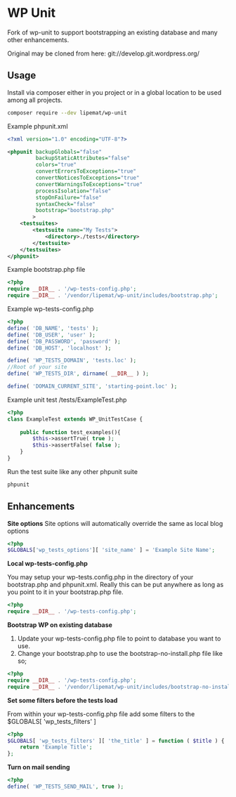 # WP Unit
Fork of wp-unit to support bootstrapping an existing database and many other enhancements.

Original may be cloned from here: git://develop.git.wordpress.org/

## Usage
Install via composer either in you project or in a global location to be used among all projects.

```bash
composer require --dev lipemat/wp-unit
```


Example phpunit.xml
```xml
<?xml version="1.0" encoding="UTF-8"?>

<phpunit backupGlobals="false"
         backupStaticAttributes="false"
         colors="true"
         convertErrorsToExceptions="true"
         convertNoticesToExceptions="true"
         convertWarningsToExceptions="true"
         processIsolation="false"
         stopOnFailure="false"
         syntaxCheck="false"
         bootstrap="bootstrap.php"
        >
    <testsuites>
        <testsuite name="My Tests">
            <directory>./tests</directory>
        </testsuite>
    </testsuites>
</phpunit>
```

Example bootstrap.php file

```php
<?php
require __DIR__ . '/wp-tests-config.php';
require __DIR__ . '/vendor/lipemat/wp-unit/includes/bootstrap.php';
```

Example wp-tests-config.php

```php
<?php
define( 'DB_NAME', 'tests' );
define( 'DB_USER', 'user' );
define( 'DB_PASSWORD', 'password' );
define( 'DB_HOST', 'localhost' );

define( 'WP_TESTS_DOMAIN', 'tests.loc' );
//Root of your site
define( 'WP_TESTS_DIR', dirname( __DIR__ ) );

define( 'DOMAIN_CURRENT_SITE', 'starting-point.loc' );
```

Example unit test /tests/ExampleTest.php

```php
<?php
class ExampleTest extends WP_UnitTestCase {
	
	public function test_examples(){
		$this->assertTrue( true );
		$this->assertFalse( false );
	}
}

```

Run the test suite like any other phpunit suite

```bash
phpunit
```

## Enhancements

**Site options**
Site options will automatically override the same as local blog options
```php
<?php
$GLOBALS['wp_tests_options'][ 'site_name' ] = 'Example Site Name';
```

**Local wp-tests-config.php**

You may setup your wp-tests.config.php in the directory of your bootstrap.php and phpunit.xml. Really this can be put anywhere as long as you point to it in your bootstrap.php file.
```php
<?php
require __DIR__ . '/wp-tests-config.php';
```


**Bootstrap WP on existing database** 

1. Update your wp-tests-config.php file to point to database you want to use.
2. Change your bootstrap.php to use the bootstrap-no-install.php file like so;
```php
<?php
require __DIR__ . '/wp-tests-config.php';
require __DIR__ . '/vendor/lipemat/wp-unit/includes/bootstrap-no-install.php';

```

**Set some filters before the tests load**

From within your wp-tests-config.php file add some filters to the $GLOBALS[ 'wp_tests_filters' ]
```php
<?php
$GLOBALS[ 'wp_tests_filters' ][ 'the_title' ] = function ( $title ) {
	return 'Example Title';
};
```

**Turn on mail sending**
```php
<?php
define( 'WP_TESTS_SEND_MAIL', true );
```


